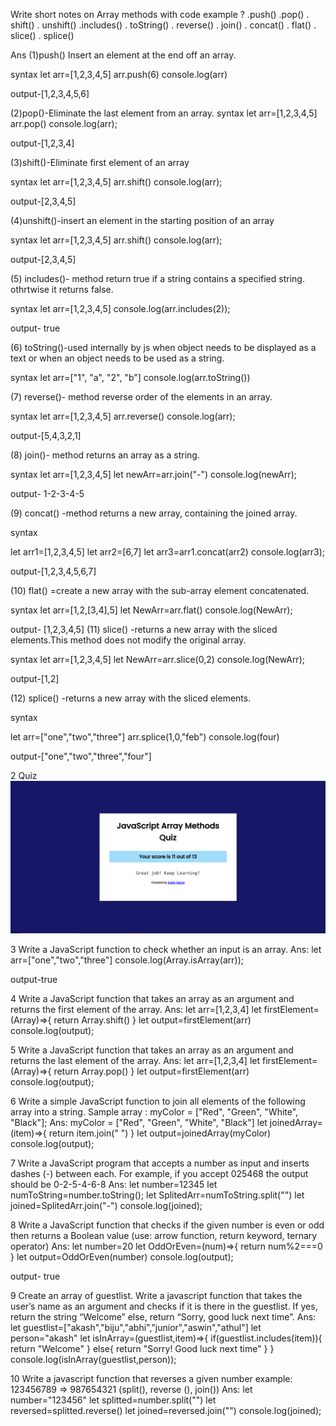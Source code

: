  Write short notes on Array methods with code example ?
.push()
.pop()
. shift()
. unshift()
.includes()
. toString()
. reverse()
. join()
. concat()
. flat()
. slice()
. splice()

Ans
(1)push() Insert an element at the end off an array.

syntax
let arr=[1,2,3,4,5]
 arr.push(6)
console.log(arr)

output-[1,2,3,4,5,6]

(2)pop()-Eliminate the last element from an array.
syntax
 let arr=[1,2,3,4,5]
arr.pop()
console.log(arr);

output-[1,2,3,4]

(3)shift()-Eliminate first element of an array

syntax
let arr=[1,2,3,4,5]
arr.shift()
console.log(arr);

output-[2,3,4,5]

(4)unshift()-insert an element in the starting position of an array

syntax
let arr=[1,2,3,4,5]
arr.shift()
console.log(arr);

output-[2,3,4,5]

(5) includes()- method return true if a string contains a specified string. othrtwise it returns false.

syntax
let arr=[1,2,3,4,5]
console.log(arr.includes(2));

output- true

(6) toString()-used internally by js when object needs to be displayed as a text or when an object needs to be used as a string.

syntax
let arr=["1", "a", "2", "b"]
console.log(arr.toString())

(7) reverse()- method reverse order of the elements in an array.

syntax
let arr=[1,2,3,4,5]
arr.reverse()
console.log(arr);

output-[5,4,3,2,1]

(8) join()- method returns an array as a string.

syntax
let arr=[1,2,3,4,5]
 let newArr=arr.join("-")
console.log(newArr);

output- 1-2-3-4-5

(9) concat() -method returns a new array, containing the joined array.

syntax

let arr1=[1,2,3,4,5]
let arr2=[6,7]
 let arr3=arr1.concat(arr2)
console.log(arr3);

output-[1,2,3,4,5,6,7]


(10) flat() =create a new array with the sub-array element concatenated.

syntax
let arr=[1,2,[3,4],5]
 let NewArr=arr.flat()
console.log(NewArr);

output- [1,2,3,4,5]
(11) slice() -returns a new array with the sliced elements.This method does not modify the original array.

syntax
let arr=[1,2,3,4,5]
 let NewArr=arr.slice(0,2)
console.log(NewArr);

output-[1,2]

(12) splice() -returns a new array with the sliced elements.

syntax

let arr=["one","two","three"]
arr.splice(1,0,"feb")
     console.log(four)

output-["one","two","three","four"]

2 Quiz
![ss](./logos.png)


3 Write a JavaScript function to check whether an input is an array.
Ans: 
let arr=["one","two","three"]
console.log(Array.isArray(arr));

output-true

4 Write a JavaScript function that takes an array as an argument and returns the first element of the array.
Ans:
let arr=[1,2,3,4]
let firstElement=(Array)=>{
    return Array.shift()
}
let output=firstElement(arr)
console.log(output);

5 Write a JavaScript function that takes an array as an argument and returns the last element of the array.
Ans:
let arr=[1,2,3,4]
let firstElement=(Array)=>{
    return Array.pop()
}
let output=firstElement(arr)
console.log(output);

6 Write a simple JavaScript function to join all elements of the following array into a string.
Sample array : myColor = ["Red", "Green", "White", "Black"];
Ans:
myColor = ["Red", "Green", "White", "Black"]
let joinedArray=(item)=>{
return item.join(" ")
}
let output=joinedArray(myColor)
console.log(output);

7 Write a JavaScript program that accepts a number as input and inserts dashes (-) between each. For example, if you accept 025468 the output should be 0-2-5-4-6-8
Ans:
let number=12345
let numToString=number.toString();
let SplitedArr=numToString.split("")
let joined=SplitedArr.join("-")
console.log(joined);

8 Write a JavaScript function that checks if the given number is even or odd then returns a Boolean value (use: arrow function, return keyword, ternary operator)
Ans:
let number=20
let OddOrEven=(num)=>{
    return num%2===0
}
let output=OddOrEven(number)
console.log(output);

output- true

9 Create an array of guestlist. Write a javascript function that takes the user’s name as an argument and checks if it is there in the guestlist. If yes, return the string “Welcome” else, return “Sorry, good luck next time”.
Ans:
let guestlist=["akash","biju","abhi","junior","aswin","athul"]
let person="akash"
let isInArray=(guestlist,item)=>{
    if(guestlist.includes(item)){
        return "Welcome"
    }
    else{
        return "Sorry! Good luck next time"
    }
}
console.log(isInArray(guestlist,person));

10 Write a javascript function that reverses a given number example: 123456789 => 987654321 (split(), reverse (), join())
Ans:
let number="123456"
let splitted=number.split("")
let reversed=splitted.reverse()
let joined=reversed.join("")
console.log(joined);
